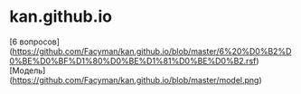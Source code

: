 # kan.github.io
[6 вопросов] (https://github.com/Facyman/kan.github.io/blob/master/6%20%D0%B2%D0%BE%D0%BF%D1%80%D0%BE%D1%81%D0%BE%D0%B2.rsf)
[Модель] (https://github.com/Facyman/kan.github.io/blob/master/model.png)
